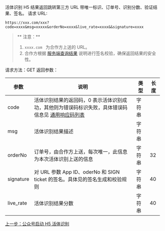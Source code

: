 活体识别 H5 结果返回跳转第三方 URL 带唯一标识、订单号、识别分数、验证结果、签名。
请求 URL: 
```
https://xxx.com/xxx?code=xxxx&msg=xxxxx&orderNo=xxxx&live_rate=xxxx&&signature=xxxx
```

> ** 注意：**
> 1. `xxxx.com ` 为合作方上送的 URL。
> 2. 合作方根据 [服务端查询结果](https://cloud.tencent.com/document/product/655/13841) 说明进行签名校验，确保返回结果的安全性。

请求方法：GET
返回参数：

| 参数        | 说明                                       | 类型   | 长度   |
| --------- | ---------------------------------------- | ---- | ---- |
| code      | 活体识别结果的返回码，0 表示活体识别成功，其他则为错误码标识失败，具体错误码信息见 [通用响应码列表](https://cloud.tencent.com/document/product/655/13819) | 字符串  |      |
| msg       | 活体识别结果描述                                 | 字符串  |      |
| orderNo   | 订单号，由合作方上送，每次唯一，此信息为本次活体识别上送的信息          | 字符串  | 32   |
| signature | 对 URL 参数 App ID、oderNo 和 SIGN ticket 的签名。具体见的签名生成和校验规则 | 字符串  | 40   |
| live_rate | 活体识别结果分数                                 | 字符串  | 40   |

[上一步：公众号启动 H5 活体识别](https://cloud.tencent.com/document/product/655/13840)













